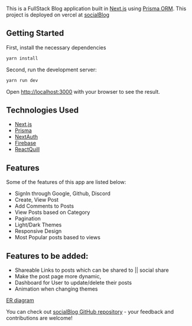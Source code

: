 This is a FullStack Blog application built in [Next.js](https://nextjs.org/) using [Prisma ORM](https://www.prisma.io/docs). 
This project is deployed on vercel at [socialBlog](https://socialblog-alpha.vercel.app)

## Getting Started

First, install the necessary dependencies

```bash
yarn install
```

Second, run the development server:

```bash
yarn run dev
```

Open [http://localhost:3000](http://localhost:3000) with your browser to see the result.

## Technologies Used

- [Next.js](https://nextjs.org/docs)
- [Prisma](https://www.prisma.io/docs)
- [NextAuth](https://authjs.dev/)
- [Firebase](https://firebase.google.com/)
- [ReactQuill](https://www.npmjs.com/package/react-quill)

## Features

Some of the features of this app are listed below:

- SignIn through Google, Github, Discord
- Create, View Post
- Add Comments to Posts
- View Posts based on Category
- Pagination
- Light/Dark Themes
- Responsive Design
- Most Popular posts based to views

## Features to be added:

- Shareable Links to posts which can be shared to || social share
- Make the post page more dynamic,
- Dashboard for User to update/delete their posts
- Animation when changing themes

[ER diagram](https://app.eraser.io/workspace/vJwL6qAz5Y1y7PGROyZ7?origin=share)

You can check out [socialBlog GitHub repository](https://github.com/PoorvKumar/socialBlog-nextjs) - your feedback and contributions are welcome!

